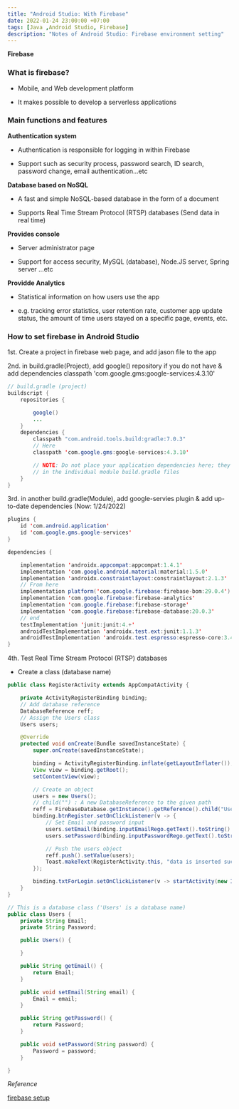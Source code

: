 ```yaml
---
title: "Android Studio: With Firebase"
date: 2022-01-24 23:00:00 +07:00
tags: [Java ,Android Studio, Firebase]
description: "Notes of Android Studio: Firebase environment setting"
---
```


**Firebase**

### What is firebase?

- Mobile, and Web development platform

- It makes possible to develop a serverless applications

### Main functions and features

<b>Authentication system</b>

- Authentication is responsible for logging in within Firebase

- Support such as security process, password search, ID search, password change, email authentication...etc

<b>Database based on NoSQL</b>

- A fast and simple NoSQL-based database in the form of a document

- Supports Real Time Stream Protocol (RTSP) databases (Send data in real time)

<b>Provides console</b>

- Server administrator page

- Support for access security, MySQL (database), Node.JS server, Spring server ...etc

<b>Providde Analytics</b>

- Statistical information on how users use the app

- e.g. tracking error statistics, user retention rate, customer app update status, the amount of time users stayed on a specific page, events, etc.

### How to set firebase in Android Studio

1st. Create a project in firebase web page, and add jason file to the app

2nd. in build.gradle(Project), add google() repository if you do not have & add dependencies classpath 'com.google.gms:google-services:4.3.10'

```java
// build.gradle (project)
buildscript {
    repositories {

        google()
        ...
    }
    dependencies {
        classpath "com.android.tools.build:gradle:7.0.3"
        // Here
        classpath 'com.google.gms:google-services:4.3.10'

        // NOTE: Do not place your application dependencies here; they belong
        // in the individual module build.gradle files
    }
}
```

3rd. in another build.gradle(Module), add google-servies plugin & add up-to-date dependencies (Now: 1/24/2022)

```java
plugins {
    id 'com.android.application'
    id 'com.google.gms.google-services'
}
```

```java
dependencies {

    implementation 'androidx.appcompat:appcompat:1.4.1'
    implementation 'com.google.android.material:material:1.5.0'
    implementation 'androidx.constraintlayout:constraintlayout:2.1.3'
    // From here
    implementation platform('com.google.firebase:firebase-bom:29.0.4')
    implementation 'com.google.firebase:firebase-analytics'
    implementation 'com.google.firebase:firebase-storage'
    implementation 'com.google.firebase:firebase-database:20.0.3'
    // end
    testImplementation 'junit:junit:4.+'
    androidTestImplementation 'androidx.test.ext:junit:1.1.3'
    androidTestImplementation 'androidx.test.espresso:espresso-core:3.4.0'
}
```

4th. Test Real Time Stream Protocol (RTSP) databases

- Create a class (database name)

```java
public class RegisterActivity extends AppCompatActivity {

    private ActivityRegisterBinding binding;
    // Add database reference
    DatabaseReference reff;
    // Assign the Users class
    Users users;

    @Override
    protected void onCreate(Bundle savedInstanceState) {
        super.onCreate(savedInstanceState);

        binding = ActivityRegisterBinding.inflate(getLayoutInflater());
        View view = binding.getRoot();
        setContentView(view);

        // Create an object
        users = new Users();
        // child("") : A new DatabaseReference to the given path
        reff = FirebaseDatabase.getInstance().getReference().child("Users");
        binding.btnRegister.setOnClickListener(v -> {
            // Set Email and password input
            users.setEmail(binding.inputEmailRego.getText().toString().trim());
            users.setPassword(binding.inputPasswordRego.getText().toString());

            // Push the users object
            reff.push().setValue(users);
            Toast.makeText(RegisterActivity.this, "data is inserted successfully.", Toast.LENGTH_SHORT).show();
        });

        binding.txtForLogin.setOnClickListener(v -> startActivity(new Intent(RegisterActivity.this, LoginActivity.class)));
    }
}
```

```java
// This is a database class ('Users' is a database name)
public class Users {
    private String Email;
    private String Password;

    public Users() {

    }

    public String getEmail() {
        return Email;
    }

    public void setEmail(String email) {
        Email = email;
    }

    public String getPassword() {
        return Password;
    }

    public void setPassword(String password) {
        Password = password;
    }

}
```

<em>Reference</em>

[firebase setup][firebase setup]

[firebase setup]: https://firebase.google.com/docs/android/setup
